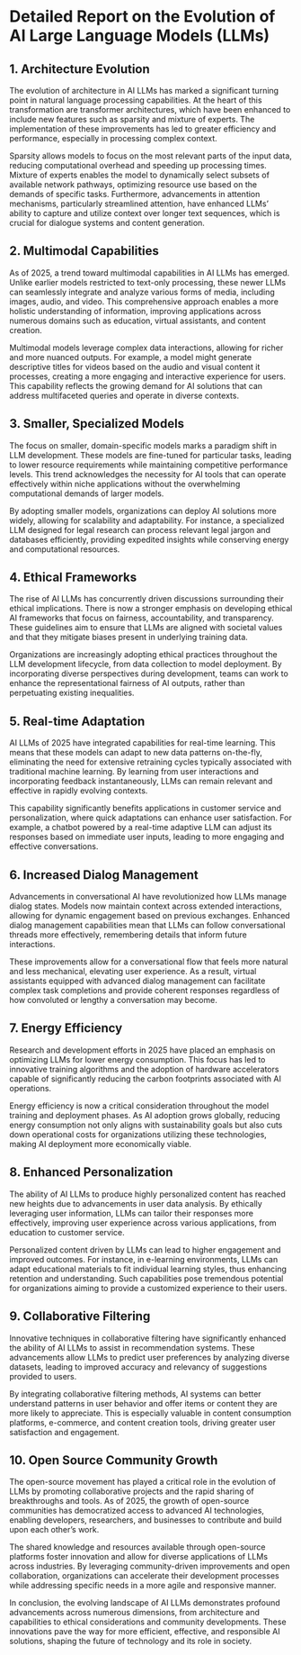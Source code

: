 # Detailed Report on the Evolution of AI Large Language Models (LLMs)

## 1. Architecture Evolution
The evolution of architecture in AI LLMs has marked a significant turning point in natural language processing capabilities. At the heart of this transformation are transformer architectures, which have been enhanced to include new features such as sparsity and mixture of experts. The implementation of these improvements has led to greater efficiency and performance, especially in processing complex context. 

Sparsity allows models to focus on the most relevant parts of the input data, reducing computational overhead and speeding up processing times. Mixture of experts enables the model to dynamically select subsets of available network pathways, optimizing resource use based on the demands of specific tasks. Furthermore, advancements in attention mechanisms, particularly streamlined attention, have enhanced LLMs’ ability to capture and utilize context over longer text sequences, which is crucial for dialogue systems and content generation.

## 2. Multimodal Capabilities
As of 2025, a trend toward multimodal capabilities in AI LLMs has emerged. Unlike earlier models restricted to text-only processing, these newer LLMs can seamlessly integrate and analyze various forms of media, including images, audio, and video. This comprehensive approach enables a more holistic understanding of information, improving applications across numerous domains such as education, virtual assistants, and content creation.

Multimodal models leverage complex data interactions, allowing for richer and more nuanced outputs. For example, a model might generate descriptive titles for videos based on the audio and visual content it processes, creating a more engaging and interactive experience for users. This capability reflects the growing demand for AI solutions that can address multifaceted queries and operate in diverse contexts.

## 3. Smaller, Specialized Models
The focus on smaller, domain-specific models marks a paradigm shift in LLM development. These models are fine-tuned for particular tasks, leading to lower resource requirements while maintaining competitive performance levels. This trend acknowledges the necessity for AI tools that can operate effectively within niche applications without the overwhelming computational demands of larger models.

By adopting smaller models, organizations can deploy AI solutions more widely, allowing for scalability and adaptability. For instance, a specialized LLM designed for legal research can process relevant legal jargon and databases efficiently, providing expedited insights while conserving energy and computational resources.

## 4. Ethical Frameworks
The rise of AI LLMs has concurrently driven discussions surrounding their ethical implications. There is now a stronger emphasis on developing ethical AI frameworks that focus on fairness, accountability, and transparency. These guidelines aim to ensure that LLMs are aligned with societal values and that they mitigate biases present in underlying training data.

Organizations are increasingly adopting ethical practices throughout the LLM development lifecycle, from data collection to model deployment. By incorporating diverse perspectives during development, teams can work to enhance the representational fairness of AI outputs, rather than perpetuating existing inequalities.

## 5. Real-time Adaptation
AI LLMs of 2025 have integrated capabilities for real-time learning. This means that these models can adapt to new data patterns on-the-fly, eliminating the need for extensive retraining cycles typically associated with traditional machine learning. By learning from user interactions and incorporating feedback instantaneously, LLMs can remain relevant and effective in rapidly evolving contexts.

This capability significantly benefits applications in customer service and personalization, where quick adaptations can enhance user satisfaction. For example, a chatbot powered by a real-time adaptive LLM can adjust its responses based on immediate user inputs, leading to more engaging and effective conversations.

## 6. Increased Dialog Management
Advancements in conversational AI have revolutionized how LLMs manage dialog states. Models now maintain context across extended interactions, allowing for dynamic engagement based on previous exchanges. Enhanced dialog management capabilities mean that LLMs can follow conversational threads more effectively, remembering details that inform future interactions.

These improvements allow for a conversational flow that feels more natural and less mechanical, elevating user experience. As a result, virtual assistants equipped with advanced dialog management can facilitate complex task completions and provide coherent responses regardless of how convoluted or lengthy a conversation may become.

## 7. Energy Efficiency
Research and development efforts in 2025 have placed an emphasis on optimizing LLMs for lower energy consumption. This focus has led to innovative training algorithms and the adoption of hardware accelerators capable of significantly reducing the carbon footprints associated with AI operations. 

Energy efficiency is now a critical consideration throughout the model training and deployment phases. As AI adoption grows globally, reducing energy consumption not only aligns with sustainability goals but also cuts down operational costs for organizations utilizing these technologies, making AI deployment more economically viable.

## 8. Enhanced Personalization
The ability of AI LLMs to produce highly personalized content has reached new heights due to advancements in user data analysis. By ethically leveraging user information, LLMs can tailor their responses more effectively, improving user experience across various applications, from education to customer service.

Personalized content driven by LLMs can lead to higher engagement and improved outcomes. For instance, in e-learning environments, LLMs can adapt educational materials to fit individual learning styles, thus enhancing retention and understanding. Such capabilities pose tremendous potential for organizations aiming to provide a customized experience to their users.

## 9. Collaborative Filtering
Innovative techniques in collaborative filtering have significantly enhanced the ability of AI LLMs to assist in recommendation systems. These advancements allow LLMs to predict user preferences by analyzing diverse datasets, leading to improved accuracy and relevancy of suggestions provided to users.

By integrating collaborative filtering methods, AI systems can better understand patterns in user behavior and offer items or content they are more likely to appreciate. This is especially valuable in content consumption platforms, e-commerce, and content creation tools, driving greater user satisfaction and engagement.

## 10. Open Source Community Growth
The open-source movement has played a critical role in the evolution of LLMs by promoting collaborative projects and the rapid sharing of breakthroughs and tools. As of 2025, the growth of open-source communities has democratized access to advanced AI technologies, enabling developers, researchers, and businesses to contribute and build upon each other’s work.

The shared knowledge and resources available through open-source platforms foster innovation and allow for diverse applications of LLMs across industries. By leveraging community-driven improvements and open collaboration, organizations can accelerate their development processes while addressing specific needs in a more agile and responsive manner. 

In conclusion, the evolving landscape of AI LLMs demonstrates profound advancements across numerous dimensions, from architecture and capabilities to ethical considerations and community developments. These innovations pave the way for more efficient, effective, and responsible AI solutions, shaping the future of technology and its role in society.